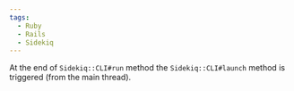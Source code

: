 ```yaml
---
tags:
  - Ruby
  - Rails
  - Sidekiq
---
```

At the end of `Sidekiq::CLI#run` method the `Sidekiq::CLI#launch` method is triggered (from the main thread).
